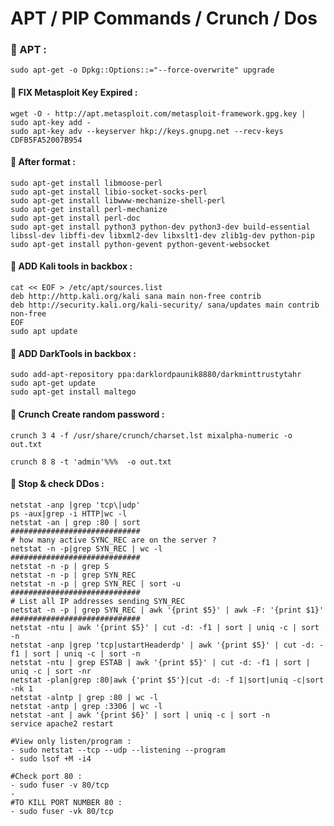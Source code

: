 # APT / PIP Commands / Crunch / Dos

### &#x1F539; APT :
    sudo apt-get -o Dpkg::Options::="--force-overwrite" upgrade
    

#### &#x1F539; FIX Metasploit Key Expired :
    wget -O - http://apt.metasploit.com/metasploit-framework.gpg.key | sudo apt-key add -
    sudo apt-key adv --keyserver hkp://keys.gnupg.net --recv-keys CDFB5FA52007B954
    
#### &#x1F539; After format :
    sudo apt-get install libmoose-perl
    sudo apt-get install libio-socket-socks-perl
    sudo apt-get install libwww-mechanize-shell-perl
    sudo apt-get install perl-mechanize
    sudo apt-get install perl-doc
    sudo apt-get install python3 python-dev python3-dev build-essential libssl-dev libffi-dev libxml2-dev libxslt1-dev zlib1g-dev python-pip
    sudo apt-get install python-gevent python-gevent-websocket
    
#### &#x1F539; ADD Kali tools in backbox : 
    cat << EOF > /etc/apt/sources.list
    deb http://http.kali.org/kali sana main non-free contrib
    deb http://security.kali.org/kali-security/ sana/updates main contrib non-free
    EOF
    sudo apt update
    
    
#### &#x1F539; ADD DarkTools in backbox :
    sudo add-apt-repository ppa:darklordpaunik8880/darkminttrustytahr
    sudo apt-get update
    sudo apt-get install maltego

#### &#x1F539; Crunch Create random password :

   `crunch 3 4 -f /usr/share/crunch/charset.lst mixalpha-numeric -o out.txt`
   
   `crunch 8 8 -t 'admin'%%%  -o out.txt`

#### &#x1F539; Stop & check DDos : 
    netstat -anp |grep 'tcp\|udp'
    ps -aux|grep -i HTTP|wc -l
    netstat -an | grep :80 | sort
    #############################
    # how many active SYNC_REC are on the server ?
    netstat -n -p|grep SYN_REC | wc -l
    #############################
    netstat -n -p | grep S
    netstat -n -p | grep SYN_REC
    netstat -n -p | grep SYN_REC | sort -u
    #############################
    # List all IP addresses sending SYN_REC
    netstat -n -p | grep SYN_REC | awk '{print $5}' | awk -F: '{print $1}'
    #############################
    netstat -ntu | awk '{print $5}' | cut -d: -f1 | sort | uniq -c | sort -n
    netstat -anp |grep 'tcp|ustartHeaderdp' | awk '{print $5}' | cut -d: -f1 | sort | uniq -c | sort -n
    netstat -ntu | grep ESTAB | awk '{print $5}' | cut -d: -f1 | sort | uniq -c | sort -nr
    netstat -plan|grep :80|awk {'print $5'}|cut -d: -f 1|sort|uniq -c|sort -nk 1
    netstat -alntp | grep :80 | wc -l
    netstat -antp | grep :3306 | wc -l
    netstat -ant | awk '{print $6}' | sort | uniq -c | sort -n
    service apache2 restart

    #View only listen/program :
    - sudo netstat --tcp --udp --listening --program
    - sudo lsof +M -i4
    
    #Check port 80 :
    - sudo fuser -v 80/tcp
    - 
    #TO KILL PORT NUMBER 80 :
    - sudo fuser -vk 80/tcp
